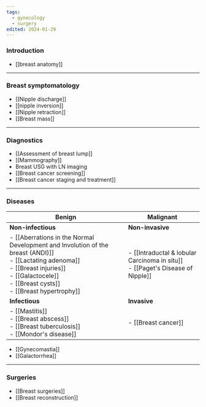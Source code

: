```yaml
---
tags:
  - gynecology
  - surgery
edited: 2024-01-29
---
```

### Introduction
- [[breast anatomy]] 
----
### Breast symptomatology
- [[Nipple discharge]] 
- [[nipple inversion]]
- [[Nipple retraction]]
- [[Breast mass]] 
---
### Diagnostics
- [[Assessment of breast lump]] 
- [[Mammography]] 
- Breast USG with LN imaging
- [[Breast cancer screening]]
- [[Breast cancer staging and treatment]] 
---
### Diseases

| **Benign**                                                                                                                                                                                                           | **Malignant**                                                                      |
| -------------------------------------------------------------------------------------------------------------------------------------------------------------------------------------------------------------------- | ---------------------------------------------------------------------------------- |
| **Non-infectious**                                                                                                                                                                                                   | **Non-invasive**                                                                   |
| - [[Aberrations in the Normal Development and Involution of the breast (ANDI)]] <br> - [[Lactating adenoma]] <br> - [[Breast injuries]] <br> - [[Galactocele]] <br> - [[Breast cysts]] <br> - [[Breast hypertrophy]] | - [[Intraductal & lobular Carcinoma in situ]] <br> - [[Paget's Disease of Nipple]] |
| **Infectious**                                                                                                                                                                                                       | **Invasive**                                                                       |
| - [[Mastitis]] <br> - [[Breast abscess]] <br> - [[Breast tuberculosis]] <br> - [[Mondor's disease]]                                                                                                                  | - [[Breast cancer]]                                                                |
- [[Gynecomastia]]
- [[Galactorrhea]] 
---
### Surgeries
- [[Breast surgeries]] 
- [[Breast reconstruction]] 